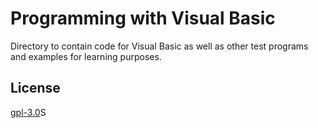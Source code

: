 # Programming with Visual Basic

Directory to contain code for Visual Basic as well as other test programs and examples for learning purposes.


## License
[gpl-3.0](https://www.gnu.org/licenses/gpl-3.0-standalone.html)S